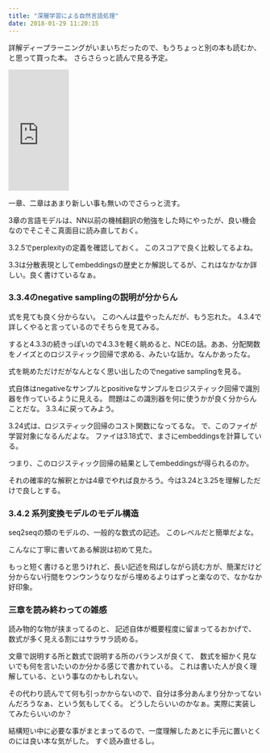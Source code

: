 ```yaml
---
title: "深層学習による自然言語処理"
date: 2018-01-29 11:20:15
---
```


詳解ディープラーニングがいまいちだったので、もうちょっと別の本も読むか、と思って買った本。
さらさらっと読んで見る予定。

<iframe style="width:120px;height:240px;" marginwidth="0" marginheight="0" scrolling="no" frameborder="0" src="https://rcm-fe.amazon-adsystem.com/e/cm?ref=qf_sp_asin_til&t=karino203-22&m=amazon&o=9&p=8&l=as1&IS1=1&detail=1&asins=4061529242&bc1=ffffff&lt1=_top&fc1=333333&lc1=0066c0&bg1=ffffff&f=ifr"> </iframe>

一章、二章はあまり新しい事も無いのでさらっと流す。

3章の言語モデルは、NN以前の機械翻訳の勉強をした時にやったが、良い機会なのでそこそこ真面目に読み直しておく。

3.2.5でperplexityの定義を確認しておく。
このスコアで良く比較してるよね。

3.3は分散表現としてembeddingsの歴史とか解説してるが、これはなかなか詳しい。良く書けているなぁ。

### 3.3.4のnegative samplingの説明が分からん

式を見ても良く分からない。
このへんは[昔](http://jbbs.shitaraba.net/bbs/read.cgi/study/12706/1489317317/)やったんだが、もう忘れた。
4.3.4で詳しくやると言っているのでそちらを見てみる。

すると4.3.3の続きっぽいので4.3.3を軽く眺めると、NCEの話。ああ、分配関数をノイズとのロジスティック回帰で求める、みたいな話か。なんかあったな。

式を眺めただけだがなんとなく思い出したのでnegative samplingを見る。

式自体はnegativeなサンプルとpositiveなサンプルをロジスティック回帰で識別器を作っているように見える。
問題はこの識別器を何に使うかが良く分からんことだな。
3.3.4に戻ってみよう。

3.24式は、ロジスティック回帰のコスト関数になってるな。
で、このファイが学習対象になるんだよな。
ファイは3.18式で、まさにembeddingsを計算している。

つまり、このロジスティック回帰の結果としてembeddingsが得られるのか。

それの確率的な解釈とかは4章でやれば良かろう。今は3.24と3.25を理解しただけで良しとする。

### 3.4.2 系列変換モデルのモデル構造

seq2seqの類のモデルの、一般的な数式の記述。
このレベルだと簡単だよな。

こんなに丁寧に書いてある解説は初めて見た。

もっと短く書けると思うけれど、長い記述を飛ばしながら読む方が、簡潔だけど分からない行間をウンウンうなりながら埋めるよりはずっと楽なので、なかなか好印象。

### 三章を読み終わっての雑感

読み物的な物が挟まってるのと、
記述自体が概要程度に留まってるおかげで、数式が多く見える割にはサラサラ読める。

文章で説明する所と数式で説明する所のバランスが良くて、
数式を細かく見ないでも何を言いたいのか分かる感じで書かれている。
これは書いた人が良く理解している、という事なのかもしれない。

その代わり読んでて何も引っかからないので、自分は多分あんまり分かってないんだろうなぁ、という気もしてくる。
どうしたらいいのかなぁ。実際に実装してみたらいいのか？

結構短い中に必要な事がまとまってるので、一度理解したあとに手元に置いとくのには良い本な気がした。
すぐ読み直せるし。
